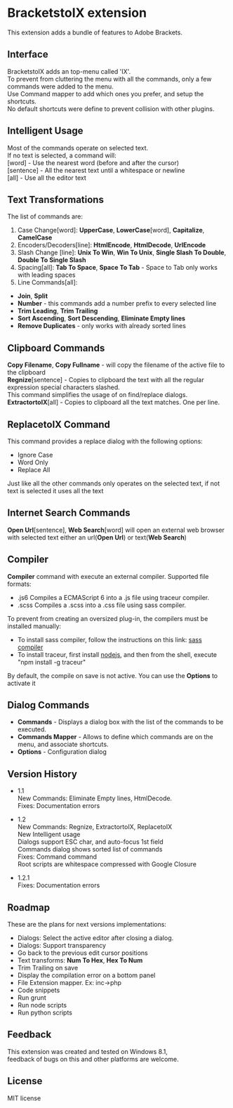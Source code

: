# BracketstoIX extension  
  
This extension adds a bundle of features to Adobe Brackets.  
  
## Interface  
  
BracketstoIX adds an top-menu called 'IX'.    
To prevent from cluttering the menu with all the commands, only a few commands were added to the menu.    
Use Command mapper to add which ones you prefer, and setup the shortcuts.    
No default shortcuts were define to prevent collision with other plugins.    
  
## Intelligent Usage  
  
Most of the commands operate on selected text.  
If no text is selected, a command will:  
[word] - Use the nearest word (before and after the cursor)  
[sentence] - All the nearest text until a whitespace or newline  
[all] - Use all the editor text  
  
## Text Transformations  
  
The list of commands are:    
1. Case Change[word]: **UpperCase**, **LowerCase**[word], **Capitalize**, **CamelCase**  
2. Encoders/Decoders[line]: **HtmlEncode**, **HtmlDecode**, **UrlEncode**  
3. Slash Change [line]: **Unix To Win**, **Win To Unix**, **Single Slash To Double**, **Double To Single Slash**    
4. Spacing[all]: **Tab To Space**, **Space To Tab**  -   Space to Tab only works with leading spaces    
5. Line Commands[all]:    
  
  * **Join**, **Split**  
  * **Number** - this commands add a number prefix to every selected line  
  * **Trim Leading**, **Trim Trailing**    
  * **Sort Ascending**, **Sort Descending**, **Eliminate Empty lines**   
  * **Remove Duplicates** - only works with already sorted lines    
  
## Clipboard Commands    
  
**Copy Filename**, **Copy Fullname** - will copy the filename of the active file to the clipboard    
**Regnize**[sentence] - Copies to clipboard the text with all the regular expression special characters slashed.    
  This command simplifies the usage of on find/replace dialogs.  
**ExtractortoIX**[all] - Copies to clipboard all the text matches. One per line.  
  
##  ReplacetoIX Command  
  
This command provides a replace dialog with the following options:    
* Ignore Case  
* Word Only  
* Replace All  
  
Just like all the other commands only operates on the selected text, if not text is selected it uses all the text  
  
## Internet Search Commands    
  
**Open Url**[sentence], **Web Search**[word] will open an external web browser with selected text either an url(**Open Url**) or text(**Web Search**)    
  
## Compiler  
  
**Compiler** command with execute an external compiler. Supported file formats:    
  
* .js6 Compiles a ECMAScript 6 into a .js file using traceur compiler.    
* .scss Compiles a .scss into a .css file using sass compiler.  
   
To prevent from creating an oversized plug-in, the compilers must be installed manually:    
  
* To install sass compiler, follow the instructions on this link: [sass compiler][1]  
* To install traceur, first install [nodejs][2], and then from the shell, execute "npm install -g traceur"  
   
By default, the compile on save is not active. You can use the **Options** to activate it  
  
[1]: http://sass-lang.com/  
[2]: http://nodejs.org/  
  
## Dialog Commands  
  
  * **Commands** - Displays a dialog box with the list of the commands to be executed.  
  * **Commands Mapper** - Allows to define which commands are on the menu, and associate shortcuts.  
  * **Options** - Configuration dialog  
  
## Version History  
  
* 1.1   
    New Commands: Eliminate Empty lines, HtmlDecode.   
    Fixes: Documentation errors  
      
* 1.2  
    New Commands: Regnize, ExtractortoIX, ReplacetoIX  
    New Intelligent usage  
    Dialogs support ESC char, and auto-focus 1st field  
    Commands dialog shows sorted list of commands  
    Fixes: Command command  
    Root scripts are whitespace compressed with Google Closure   
* 1.2.1  
    Fixes: Documentation errors  
  
  
## Roadmap  
  
These are the plans for next versions implementations:    
  
* Dialogs: Select the active editor after closing a dialog.  
* Dialogs: Support transparency  
* Go back to the previous edit cursor positions  
* Text transforms: **Num To Hex**, **Hex To Num**    
* Trim Trailing on save    
* Display the compilation error on a bottom panel    
* File Extension mapper. Ex: inc->php    
* Code snippets   
* Run grunt    
* Run node scripts    
* Run python scripts    
  
## Feedback  
  
This extension was created and tested on Windows 8.1,  
feedback of bugs on this and other platforms are welcome.  
  
## License ##  
  
MIT license  
  
